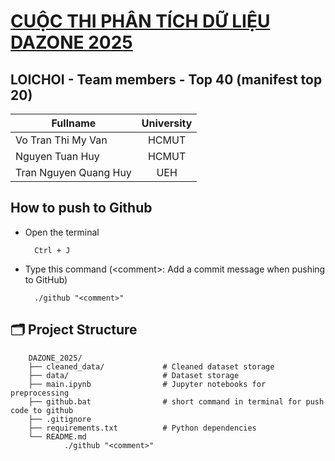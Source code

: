 # [CUỘC THI PHÂN TÍCH DỮ LIỆU DAZONE 2025](https://www.facebook.com/DAZONE.RCS)

## LOICHOI - Team members - Top 40 (manifest top 20)

| Fullname           | University |
|--------------------|:----------:|
| Vo Tran Thi My Van       | HCMUT      |
| Nguyen Tuan Huy    | HCMUT      |
| Tran Nguyen Quang Huy | UEH      |

## How to push to Github

- Open the terminal

        Ctrl + J

- Type this command (\<comment>: Add a commit message when pushing to GitHub)

        ./github "<comment>"

## 🗂️ Project Structure
        DAZONE_2025/
        ├── cleaned_data/             # Cleaned dataset storage
        ├── data/                     # Dataset storage
        ├── main.ipynb                # Jupyter notebooks for preprocessing
        ├── github.bat                # short command in terminal for push code to github
        ├── .gitignore
        ├── requirements.txt          # Python dependencies
        └── README.md
                ./github "<comment>"
